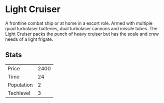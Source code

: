 # Light Cruiser

A frontline combat ship or at home in a escort role. Armed with multiple quad turbolaser batteries, dual turbolaser cannons and missile tubes. The Light Cruiser packs the punch of heavy cruiser but has the scale and crew needs of a light frigate. 

## Stats

<table>
    <tr>
        <td>Price</td>
        <td>2400</td>
    </tr>
    <tr>
        <td>Time</td>
        <td>24</td>
    </tr>
    <tr>
        <td>Population</td>
        <td>2</td>
    </tr>
    <tr>
        <td>Techlevel</td>
        <td>3</td>
    </tr>
</table>
